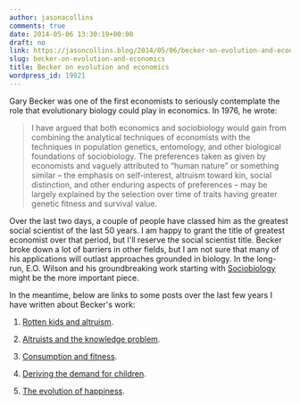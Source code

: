 ```yaml
---
author: jasonacollins
comments: true
date: 2014-05-06 13:30:19+00:00
draft: no
link: https://jasoncollins.blog/2014/05/06/becker-on-evolution-and-economics/
slug: becker-on-evolution-and-economics
title: Becker on evolution and economics
wordpress_id: 19921
---
```


Gary Becker was one of the first economists to seriously contemplate the role that evolutionary biology could play in economics. In 1976, he wrote:


<blockquote>I have argued that both economics and sociobiology would gain from combining the analytical techniques of economists with the techniques in population genetics, entomology, and other biological foundations of sociobiology. The preferences taken as given by economists and vaguely attributed to “human nature” or something similar – the emphasis on self-interest, altruism toward kin, social distinction, and other enduring aspects of preferences – may be largely explained by the selection over time of traits having greater genetic fitness and survival value.</blockquote>


Over the last two days, a couple of people have classed him as the greatest social scientist of the last 50 years. I am happy to grant the title of greatest economist over that period, but I'll reserve the social scientist title. Becker broke down a lot of barriers in other fields, but I am not sure that many of his applications will outlast approaches grounded in biology. In the long-run, E.O. Wilson and his groundbreaking work starting with [Sociobiology](http://www.amazon.com/gp/product/0674002350/ref=as_li_tl?ie=UTF8&camp=1789&creative=390957&creativeASIN=0674002350&linkCode=as2&tag=evolvieconom-20&linkId=ZSW4B5NZNO32LNWI) might be the more important piece.

In the meantime, below are links to some posts over the last few years I have written about Becker's work:



	
  1. [Rotten kids and altruism](https://jasoncollins.blog/2011/04/29/rotten-kids-and-altruism/).

	
  2. [Altruists and the knowledge problem](https://jasoncollins.blog/2013/04/25/altruists-and-the-knowledge-problem/).

	
  3. [Consumption and fitness](https://jasoncollins.blog/2011/04/19/consumption-and-fitness/).

	
  4. [Deriving the demand for children](https://jasoncollins.blog/2012/10/29/deriving-the-demand-for-children/).

	
  5. [The evolution of happiness](https://jasoncollins.blog/2013/04/08/the-evolution-of-happiness/).


